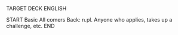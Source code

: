 TARGET DECK
ENGLISH

START
Basic
All comers
Back: n.pl. Anyone who applies, takes up a challenge, etc.
END
